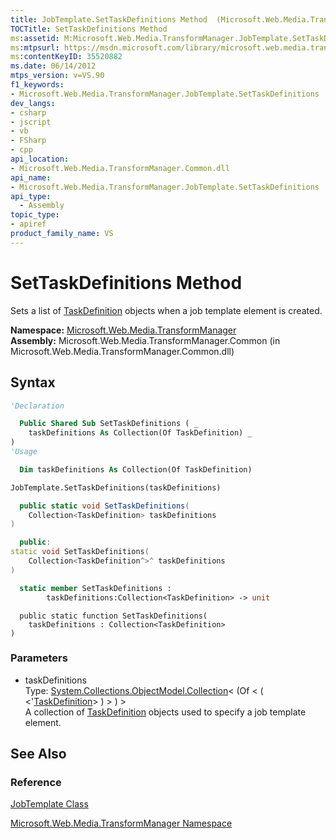 ```yaml
---
title: JobTemplate.SetTaskDefinitions Method  (Microsoft.Web.Media.TransformManager)
TOCTitle: SetTaskDefinitions Method
ms:assetid: M:Microsoft.Web.Media.TransformManager.JobTemplate.SetTaskDefinitions(System.Collections.ObjectModel.Collection{Microsoft.Web.Media.TransformManager.TaskDefinition})
ms:mtpsurl: https://msdn.microsoft.com/library/microsoft.web.media.transformmanager.jobtemplate.settaskdefinitions(v=VS.90)
ms:contentKeyID: 35520882
ms.date: 06/14/2012
mtps_version: v=VS.90
f1_keywords:
- Microsoft.Web.Media.TransformManager.JobTemplate.SetTaskDefinitions
dev_langs:
- csharp
- jscript
- vb
- FSharp
- cpp
api_location:
- Microsoft.Web.Media.TransformManager.Common.dll
api_name:
- Microsoft.Web.Media.TransformManager.JobTemplate.SetTaskDefinitions
api_type:
  - Assembly
topic_type:
- apiref
product_family_name: VS
---
```


# SetTaskDefinitions Method

Sets a list of [TaskDefinition](taskdefinition-class-microsoft-web-media-transformmanager.md) objects when a job template element is created.

**Namespace:**  [Microsoft.Web.Media.TransformManager](microsoft-web-media-transformmanager-namespace.md)  
**Assembly:**  Microsoft.Web.Media.TransformManager.Common (in Microsoft.Web.Media.TransformManager.Common.dll)

## Syntax

```vb
'Declaration

  Public Shared Sub SetTaskDefinitions ( _
    taskDefinitions As Collection(Of TaskDefinition) _
)
'Usage

  Dim taskDefinitions As Collection(Of TaskDefinition)

JobTemplate.SetTaskDefinitions(taskDefinitions)
```

```csharp
  public static void SetTaskDefinitions(
    Collection<TaskDefinition> taskDefinitions
)
```

```cpp
  public:
static void SetTaskDefinitions(
    Collection<TaskDefinition^>^ taskDefinitions
)
```

``` fsharp
  static member SetTaskDefinitions :
        taskDefinitions:Collection<TaskDefinition> -> unit
```

```jscript
  public static function SetTaskDefinitions(
    taskDefinitions : Collection<TaskDefinition>
)
```

### Parameters

  - taskDefinitions  
    Type: [System.Collections.ObjectModel.Collection](https://msdn.microsoft.com/library/ms132397)\< (Of \< ( \<'[TaskDefinition](taskdefinition-class-microsoft-web-media-transformmanager.md)\> ) \> ) \>  
    A collection of [TaskDefinition](taskdefinition-class-microsoft-web-media-transformmanager.md) objects used to specify a job template element.  

## See Also

### Reference

[JobTemplate Class](jobtemplate-class-microsoft-web-media-transformmanager.md)

[Microsoft.Web.Media.TransformManager Namespace](microsoft-web-media-transformmanager-namespace.md)
